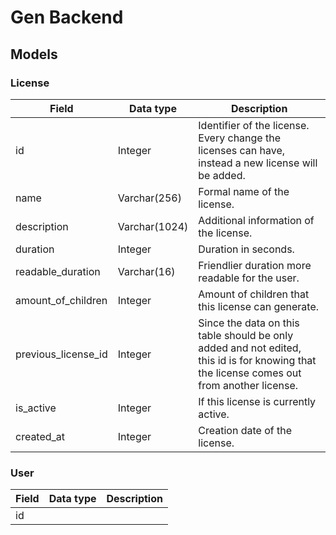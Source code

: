 # Gen Backend

## Models

### License

| Field                 | Data type     | Description |
| --------------------- | ------------- | ----------- |
| id                    | Integer       | Identifier of the license. Every change the licenses can have, instead a new license will be added. |
| name                  | Varchar(256)  | Formal name of the license. |
| description           | Varchar(1024) | Additional information of the license. |
| duration              | Integer       | Duration in seconds. | 
| readable_duration     | Varchar(16)   | Friendlier duration more readable for the user. |
| amount_of_children    | Integer       | Amount of children that this license can generate. |
| previous_license_id   | Integer       | Since the data on this table should be only added and not edited, this id is for knowing that the license comes out from another license. |
| is_active             | Integer       | If this license is currently active. |
| created_at            | Integer       | Creation date of the license. |

### User
| Field | Data type | Description |
| ----- | --------- | ----------- |
| id    |
